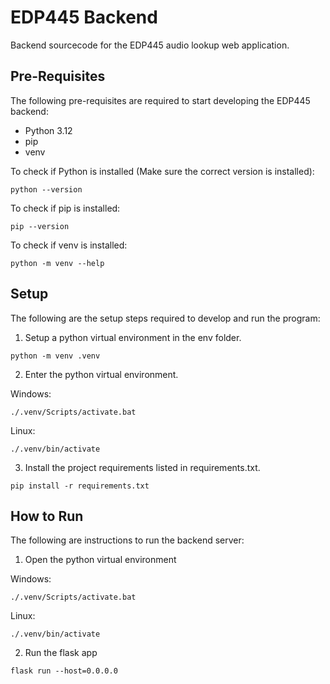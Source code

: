 # EDP445 Backend

Backend sourcecode for the EDP445 audio lookup web application.


## Pre-Requisites

The following pre-requisites are required to start developing the EDP445 backend:
- Python 3.12
- pip
- venv

To check if Python is installed (Make sure the correct version is installed):
```
python --version

```
To check if pip is installed:
```
pip --version
```
To check if venv is installed:
```
python -m venv --help
```

## Setup
The following are the setup steps required to develop and run the program:
1. Setup a python virtual environment in the env folder.
```
python -m venv .venv
```
2. Enter the python virtual environment.

Windows:
```
./.venv/Scripts/activate.bat
```
Linux:
```
./.venv/bin/activate
```
3. Install the project requirements listed in requirements.txt.
```
pip install -r requirements.txt
```

## How to Run
The following are instructions to run the backend server:
1. Open the python virtual environment

Windows:
```
./.venv/Scripts/activate.bat
```
Linux:
```
./.venv/bin/activate
```
2. Run the flask app
```
flask run --host=0.0.0.0
```